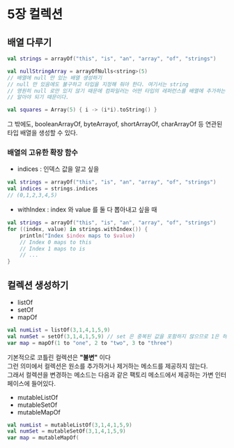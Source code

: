 # 5장 컬렉션

## 배열 다루기 

```kotlin
val strings = arrayOf("this", "is", "an", "array", "of", "strings")
```

```kotlin
val nullStringArray = arrayOfNulls<string>(5)
// 배열에 null 만 있는 배열 생성하기 
// null 만 있음에도 불구하고 타입을 지정해 줘야 한다. 여기서는 string 
// 영원히 null 로만 있지 않기 때문에 컴파일러는 어떤 타입의 레퍼런스를 배열에 추가하는 지
// 알아야 되기 때문이다.
```

```kotlin
val squares = Array(5) { i -> (i*i).toString() }
```

그 밖에도, booleanArrayOf, byteArrayof, shortArrayOf, charArrayOf 등 연관된 타입 배열을 생성할 수 있다.

### 배열의 고유한 확장 함수

* indices : 인덱스 값을 알고 싶을 

```kotlin
val strings = arrayOf("this", "is", "an", "array", "of", "strings")
val indices = strings.indices 
// (0,1,2,3,4,5)
```

* withIndex :  index 와 value 를 둘 다 뽑아내고 싶을 때

```kotlin
val strings = arrayOf("this", "is", "an", "array", "of", "strings")
for ((index, value) in strings.withIndex()) {
    println("Index $index maps to $value)
    // Index 0 maps to this
    // Index 1 maps to is 
    // ...
}
```

## 컬렉션 생성하기 

* listOf
* setOf
* mapOf

```kotlin
val numList = listOf(3,1,4,1,5,9)
val numSet = setOf(3,1,4,1,5,9) // set 은 중복된 값을 포함하지 않으므로 1은 하나가 남는다.
var map = mapOf(1 to "one", 2 to "two", 3 to "three")
```

기본적으로 코틀린 컬렉션은 **"불변"** 이다   
그런 의미에서 컬렉션은 원소를 추가하거나 제거하는 메소드를 제공하지 않는다.   
그래서 컬렉션을 변경하는 메소드는 다음과 같은 팩토리 메소드에서 제공하는 가변 인터페이스에 들어있다.

* mutableListOf
* mutableSetOf
* mutableMapOf

```kotlin
val numList = mutableListOf(3,1,4,1,5,9)
val numSet = mutableSetOf(3,1,4,1,5,9)
var map = mutableMapOf(
```

